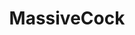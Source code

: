 ---
title: MassiveCock
crosslinks:
- me_irl
- gonewild
- BHMGoneWild
- Bulges
- CuteGuyButts
- sex
- ratemycock
- NSFW_DICK_and_Cock
- perkypilipinapeaches
- RateMyNudeBody
- gaymersgonewild
- foreskin
- NSFW_MaleAss
- autofellatio
- india
- normalnudes
- milf
- World_of_cum
- twisteddick
---